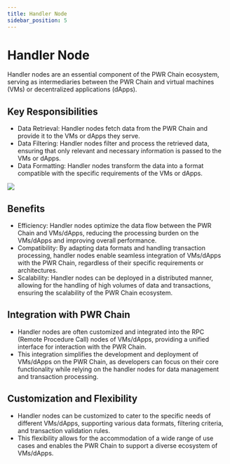 ```yaml
---
title: Handler Node
sidebar_position: 5
---
```


# Handler Node

Handler nodes are an essential component of the PWR Chain ecosystem, serving as intermediaries between the PWR Chain and virtual machines (VMs) or decentralized applications (dApps).

## Key Responsibilities

- Data Retrieval: Handler nodes fetch data from the PWR Chain and provide it to the VMs or dApps they serve.
- Data Filtering: Handler nodes filter and process the retrieved data, ensuring that only relevant and necessary information is passed to the VMs or dApps.
- Data Formatting: Handler nodes transform the data into a format compatible with the specific requirements of the VMs or dApps.

<img src="/img/tx-processing.avif" />

## Benefits

- Efficiency: Handler nodes optimize the data flow between the PWR Chain and VMs/dApps, reducing the processing burden on the VMs/dApps and improving overall performance.
- Compatibility: By adapting data formats and handling transaction processing, handler nodes enable seamless integration of VMs/dApps with the PWR Chain, regardless of their specific requirements or architectures.
- Scalability: Handler nodes can be deployed in a distributed manner, allowing for the handling of high volumes of data and transactions, ensuring the scalability of the PWR Chain ecosystem.

## Integration with PWR Chain

- Handler nodes are often customized and integrated into the RPC (Remote Procedure Call) nodes of VMs/dApps, providing a unified interface for interaction with the PWR Chain.
- This integration simplifies the development and deployment of VMs/dApps on the PWR Chain, as developers can focus on their core functionality while relying on the handler nodes for data management and transaction processing.

## Customization and Flexibility

- Handler nodes can be customized to cater to the specific needs of different VMs/dApps, supporting various data formats, filtering criteria, and transaction validation rules.
- This flexibility allows for the accommodation of a wide range of use cases and enables the PWR Chain to support a diverse ecosystem of VMs/dApps.
